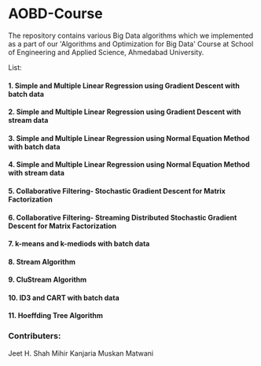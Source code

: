 # AOBD-Course
The repository contains various Big Data algorithms which we implemented as a part of our 'Algorithms and Optimization for Big Data' Course at School of Engineering and Applied Science, Ahmedabad University.

List:
#### 1. Simple and Multiple Linear Regression using Gradient Descent with batch data
#### 2. Simple and Multiple Linear Regression using Gradient Descent with stream data
#### 3. Simple and Multiple Linear Regression using Normal Equation Method with batch data
#### 4. Simple and Multiple Linear Regression using Normal Equation Method with stream data
#### 5. Collaborative Filtering- Stochastic Gradient Descent for Matrix Factorization
#### 6. Collaborative Filtering- Streaming Distributed Stochastic Gradient Descent for Matrix Factorization
#### 7. k-means and k-mediods with batch data
#### 8. Stream Algorithm
#### 9. CluStream Algorithm
#### 10. ID3 and CART with batch data
#### 11. Hoeffding Tree Algorithm

### Contributers:
Jeet H. Shah
Mihir Kanjaria
Muskan Matwani


